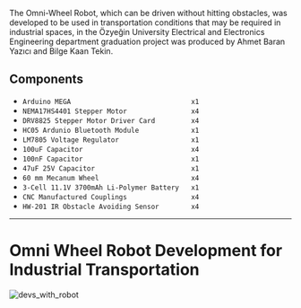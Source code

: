 The Omni-Wheel Robot, which can be driven without hitting obstacles, was developed to be used in transportation conditions that may be required in industrial spaces, in the Özyeğin University Electrical and Electronics Engineering department graduation project was produced by Ahmet Baran Yazıcı and Bilge Kaan Tekin.

## Components

* `Arduino MEGA                              x1`
* `NEMA17HS4401 Stepper Motor                x4`
* `DRV8825 Stepper Motor Driver Card         x4`
* `HC05 Ardunio Bluetooth Module             x1`
* `LM7805 Voltage Regulator                  x1`
* `100uF Capacitor                           x4`
* `100nF Capacitor                           x1`
* `47uF 25V Capacitor                        x1`
* `60 mm Mecanum Wheel                       x4`
* `3-Cell 11.1V 3700mAh Li-Polymer Battery   x1`
* `CNC Manufactured Couplings                x4`
* `HW-201 IR Obstacle Avoiding Sensor        x4`

*******************

                       				     
			         	                  				




# Omni Wheel Robot Development for Industrial Transportation
![devs_with_robot](https://github.com/baranyazici/Omni-Wheel-Robot-Development-for-Industrial-Transportation/assets/47660382/9af8aa0b-3988-44e1-9842-0695f42501eb)
